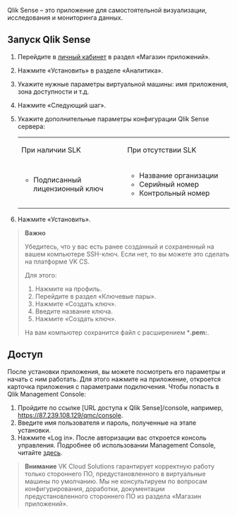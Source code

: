 Qlik Sense – это приложение для самостоятельной визуализации, исследования и мониторинга данных. 

## Запуск Qlik Sense

1. Перейдите в [личный кабинет](https://mcs.mail.ru/app/services/marketplace/) в раздел «Магазин приложений».
2. Нажмите «Установить» в разделе «Аналитика».
3. Укажите нужные параметры виртуальной машины: имя приложения, зона доступности и т.д.
4. Нажмите «Следующий шаг».
5. Укажите дополнительные параметры конфигурации Qlik Sense сервера:
    
    <table class="fr-table-border-0 fr-table-border-1" style="width: 100%; margin-left: calc(0%);"><tbody><tr><td style="width: 50.0000%;"><p dir="ltr" id="isPasted">При наличии SLK</p></td><td style="width: 50.0000%;">При отсутствии SLK</td></tr><tr><td style="width: 50.0000%;"><ul id="isPasted"><li>Подписанный лицензионный ключ</li></ul><br></td><td style="width: 50.0000%;"><ul><li id="isPasted">Название организации</li><li>Серийный номер</li><li>Контрольный номер</li></ul><br></td></tr></tbody></table>
6. Нажмите «Установить».

> **Важно**
>
> Убедитесь, что у вас есть ранее созданный и сохраненный на вашем компьютере SSH-ключ. Если нет, то вы можете это сделать на платформе VK CS. 
>
> Для этого: 
> 1. Нажмите на профиль.
> 2. Перейдите в раздел «Ключевые пары».
> 3. Нажмите «Создать ключ». 
> 4. Введите название ключа.
> 5. Нажмите «Создать ключ».
>
> На вам компьютер сохранится файл с расширением ***.pem:**.

## Доступ
После установки приложения, вы можете посмотреть его параметры и начать с ним работать. Для этого нажмите на приложение, откроется карточка приложения с параметрами подключения. 
Чтобы попасть в Qlik Management Console:
1. Пройдите по ссылке [URL доступа к Qlik Sense]/console, например, https://87.239.108.129/qmc/console.
2. Введите имя пользователя и пароль, полученные на этапе установки.
3. Нажмите «Log in».
После авторизации вас откроется консоль управления. Подробнее об использовании Management Console, читайте [здесь](https://help.qlik.com/ru-RU/cloud-services/Subsystems/Hub/Content/Sense_Hub/Admin/management-console.htm).

>  **Внимание**
>VK Cloud Solutions гарантирует корректную работу только стороннего ПО, предустановленного в виртуальные машины по умолчанию. Мы не консультируем по вопросам конфигурирования, доработки, документации предустановленного стороннего ПО из раздела «Магазин приложений».
